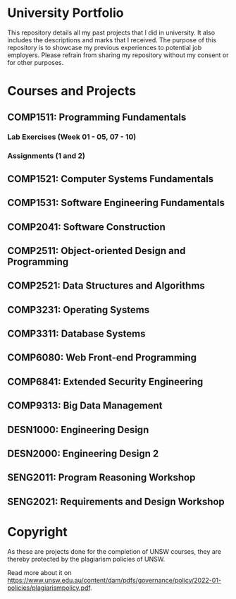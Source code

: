 # University Portfolio
This repository details all my past projects that I did in university. It also includes the descriptions and marks that I received. The purpose of this repository is to showcase my previous experiences to potential job employers. Please refrain from sharing my repository without my consent or for other purposes.

# Courses and Projects
## COMP1511: Programming Fundamentals
### Lab Exercises (Week 01 - 05, 07 - 10)
### Assignments (1 and 2)

## COMP1521: Computer Systems Fundamentals

## COMP1531: Software Engineering Fundamentals

## COMP2041: Software Construction

## COMP2511: Object-oriented Design and Programming

## COMP2521: Data Structures and Algorithms

## COMP3231: Operating Systems

## COMP3311: Database Systems

## COMP6080: Web Front-end Programming

## COMP6841: Extended Security Engineering

## COMP9313: Big Data Management

## DESN1000: Engineering Design

## DESN2000: Engineering Design 2

## SENG2011: Program Reasoning Workshop

## SENG2021: Requirements and Design Workshop


# Copyright 
As these are projects done for the completion of UNSW courses, they are thereby protected by the plagiarism policies of UNSW.

Read more about it on https://www.unsw.edu.au/content/dam/pdfs/governance/policy/2022-01-policies/plagiarismpolicy.pdf.
